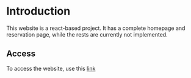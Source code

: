 # Introduction
This website is a react-based project. It has a complete homepage and reservation page, while the rests are currently not implemented.

## Access
To access the website, use this [link](https://zhen5hu.github.io/LittleLemon-react)
